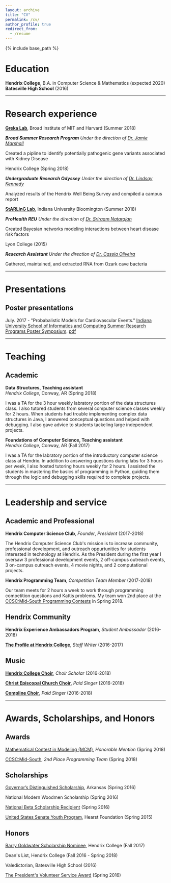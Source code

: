 ```yaml
---
layout: archive
title: "CV"
permalink: /cv/
author_profile: true
redirect_from:
  - /resume
---
```


{% include base_path %}

# Education

**Hendrix College**, B.A. in Computer Science & Mathematics (expected 2020)   
**Batesville High School** (2016)   

***

# Research experience

[**Greka Lab**](http://grekalab.bwh.harvard.edu/people/), Broad Institute of MIT and Harvard (Summer 2018)

*__Broad Summer Research Program__ Under the direction of [Dr. Jamie Marshall](https://www.broadinstitute.org/bios/jamie-marshall)*

Created a pipline to identify potentially pathogenic gene variants associated with Kidney Disease


Hendrix College (Spring 2018)

*__Undergraduate Research Odyssey__ Under the direction of [Dr. Lindsay Kennedy](https://www.hendrix.edu/psychology/psychology.aspx?id=54453)*

Analyzed results of the Hendrix Well Being Survey and compiled a campus report


[**StARLinG Lab**](https://starling.utdallas.edu/),  Indiana University Bloomington (Summer 2018)

*__ProHealth REU__ Under the direction of [Dr. Sriraam Natarajan](http://utdallas.edu/~sriraam.natarajan/)*

Created Bayesian networks modeling interactions between heart disease risk factors


Lyon College (2015)

*__Research Assistant__ Under the direction of [Dr. Cassia Oliveira](https://www.lyon.edu/cassiaoliveira)*

Gathered, maintained, and extracted RNA from Ozark cave bacteria

***

# Presentations

## Poster presentations

July. 2017 - "Probabalistic Models for Cardiovascular Events." [Indiana University School of Informatics and Computing Summer Research Programs Poster Symposium](https://www.sice.indiana.edu/news/story.html?story=Summer-REU-students-cap-off-work-symposium). [pdf](/files/POSTER.pdf)


***

# Teaching

## Academic

**Data Structures, Teaching assistant**   
*Hendrix College*, Conway, AR (Spring 2018)

I was a TA for the 3 hour weekly labratory portion of the data structures class. I also tutored students from several computer science classes weekly for 2 hours. 
When students had trouble implementing complex data structures in Java, I answered conceptual questions and helped with debugging. I also gave advice to students tackeling large independent projects.


**Foundations of Computer Science, Teaching assistant**    
*Hendrix College*, Conway, AR (Fall 2017)

I was a TA for the labratory portion of the introductory computer science class at Hendrix. In addition to answering questions during labs for 3 hours per week, I also hosted tutoring hours weekly for 2 hours. 
I assisted the students in mastering the basics of programming in Python, guiding them through the logic and debugging skills required to complete projects.

***

# Leadership and service

## Academic and Professional

**Hendrix Computer Science Club**, *Founder*, *President* (2017-2018)

The Hendrix Computer Science Club's mission is to increase community, professional development, and outreach oppurtunities for students interested in technology at Hendrix. As the President during the first year I oversaw 3 professional development events, 2 off-campus outreach events, 3 on-campus outreach events, 4 movie nights, and 2 computational projects. 

**Hendrix Programming Team**, *Competition Team Member* (2017-2018)

Our team meets for 2 hours a week to work through programming competition questions and Kattis problems. My team won 2nd place at the [CCSC:Mid-South Programming Contests](http://www.ccsc-ms.org/index.php?page=contest&sub=results) in Spring 2018. 

## Hendrix Community

**Hendrix Experience Ambassadors Program**, *Student Ambassador* (2016-2018)

[**The Profile at Hendrix College**](https://issuu.com/thehendrixcollegeprofile), *Staff Writer* (2016-2017)

## Music

[**Hendrix College Choir**](https://www.hendrix.edu/choir/), *Choir Scholar* (2016-2018)

[**Christ Episcopal Church Choir**](http://christchurchlr.org/?page_id=1834), *Paid Singer* (2016-2018)

[**Compline Choir**](https://complineathendrix.org/), *Paid Singer* (2016-2018)

***

# Awards, Scholarships, and Honors

## Awards

[Mathematical Contest in Modeling (MCM)](https://www.comap.com/undergraduate/contests/mcm/), *Honorable Mention* (Spring 2018)

[CCSC:Mid-South](http://www.ccsc-ms.org/index.php?page=contest&sub=results), *2nd Place Programming Team* (Spring 2018)

## Scholarships

[Governor’s Distinguished Scholarship](https://scholarships.adhe.edu/scholarships/detail/governors-distinguished-scholarship), Arkansas (Spring 2016)

National Modern Woodmen Scholarship (Spring 2016)

[National Beta Scholarship Recipient](https://www.betaclub.org/uploads/pdfs/2016_Scholarship_Winners.pdf) (Spring 2016)

[United States Senate Youth Program](https://ussenateyouth.org/), Hearst Foundation (Spring 2015)

## Honors

[Barry Goldwater Scholarship Nominee](https://goldwater.scholarsapply.org/), Hendrix College (Fall 2017) 

Dean's List, Hendrix College (Fall 2016 - Spring 2018) 

Valedictorian, Batesville High School (2016)

[The President's Volunteer Service Award](https://www.presidentialserviceawards.gov/) (Spring 2016)
